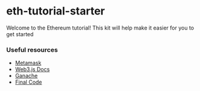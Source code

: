 # eth-tutorial-starter

Welcome to the Ethereum tutorial! This kit will help make it easier for you to get started

### Useful resources
- [Metamask](https://metamask.io)
- [Web3.js Docs](https://web3js.readthedocs.io/en/v1.2.11/index.html)
- [Ganache](https://trufflesuite.com/ganache/)
- [Final Code](https://github.com/RyanHaraki/eth-tutorial-final/tree/main)
